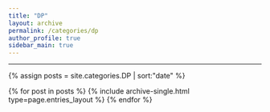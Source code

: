 ```yaml
---
title: "DP"
layout: archive
permalink: /categories/dp
author_profile: true
sidebar_main: true
---
```


<!-- 공백이 포함되어 있는 카테고리 이름의 경우 site.categories.['a b c'] 이런식으로! -->

***

{% assign posts = site.categories.DP | sort:"date" %}

{% for post in posts %}
  {% include archive-single.html type=page.entries_layout %}
{% endfor %}